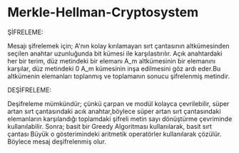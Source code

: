 # Merkle-Hellman-Cryptosystem
ŞİFRELEME:

Mesajı şifrelemek için; A'nın kolay kırılamayan sırt çantasının altkümesinden seçilen anahtar uzunluğunda bit kümesi ile karşılastırılır. Açık anahtardaki her bir terim, düz metindeki bir elemanı A_m altkümesinin bir elemanını karşılar, düz metindeki 0 A_m kümesinin inşa edilmesini göz ardı eder.Bu altkümenin elemanları toplanmış ve toplamanın sonucu şifrelenmiş metindir.

DEŞİFRELEME:

Deşifreleme mümkündür; çünkü çarpan ve modül kolayca çevrilebilir, süper artan sırt çantasındaki acık anahtar,böylece süper artan sırt çantasındaki elemanların karşılandığı toplamdaki şifreli metin sayı dönüştürme çevriminde kullanılabilir. Sonra; basit bir Greedy Algoritması kullanılarak, basit sırt çantası Büyük o gösterimindeki aritmetik operatörler kullanılarak çözülür. Böylece mesaj deşifrelenmiş olur.


